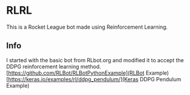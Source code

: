 # RLRL
This is a Rocket League bot made using Reinforcement Learning.

## Info
I started with the basic bot from RLbot.org and modified it to accept the DDPG reinforcement learning method.
[https://github.com/RLBot/RLBotPythonExample](RLBot Example)
[https://keras.io/examples/rl/ddpg_pendulum/](Keras DDPG Pendulum Example)

